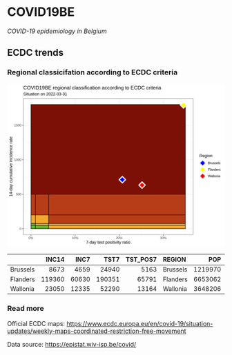 
# COVID19BE

*COVID-19 epidemiology in Belgium*

## ECDC trends

### Regional classicifation according to ECDC criteria

![](COVID9BE-ecdc-trend.png)

|          |  INC14 |  INC7 |   TST7 | TST\_POS7 | REGION   |     POP | INC14\_RT |       PR7 |        GR |
| :------- | -----: | ----: | -----: | --------: | :------- | ------: | --------: | --------: | --------: |
| Brussels |   8673 |  4659 |  24940 |      5163 | Brussels | 1219970 |  710.9191 | 0.2070168 | 0.1606876 |
| Flanders | 119360 | 60630 | 190351 |     65791 | Flanders | 6653062 | 1794.0611 | 0.3456299 | 0.0323514 |
| Wallonia |  23050 | 12335 |  52290 |     13164 | Wallonia | 3648206 |  631.8174 | 0.2517499 | 0.1511899 |

### Read more

Official ECDC maps:
<https://www.ecdc.europa.eu/en/covid-19/situation-updates/weekly-maps-coordinated-restriction-free-movement>

Data source: <https://epistat.wiv-isp.be/covid/>
